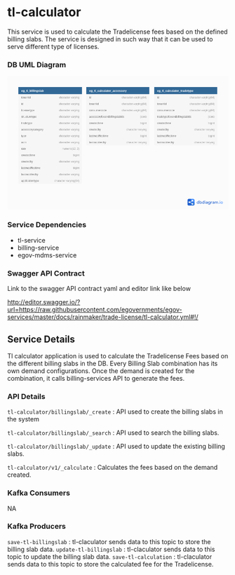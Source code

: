 # tl-calculator

This service is used to calculate the Tradelicense fees based on the defined billing slabs. The service is designed in such way that it can be used to serve different type of licenses. 

### DB UML Diagram

![DB UML](./images/tl-calculator.png)

### Service Dependencies

- tl-service
- billing-service
- egov-mdms-service

### Swagger API Contract

Link to the swagger API contract yaml and editor link like below

http://editor.swagger.io/?url=https://raw.githubusercontent.com/egovernments/egov-services/master/docs/rainmaker/trade-license/tl-calculator.yml#!/


## Service Details

Tl calculator application is used to calculate the Tradelicense Fees based on the different billing slabs in the DB. Every Billing Slab combination has its own demand configurations.
Once the demand is created for the combination, it calls billing-services API to generate the fees.

### API Details

`tl-calculator/billingslab/_create` : API used to create the billing slabs in the system

`tl-calculator/billingslab/_search` : API used to search the billing slabs.

`tl-calculator/billingslab/_update` : API used to update the existing billing slabs.

`tl-calculator/v1/_calculate` : Calculates the fees based on the demand created.


### Kafka Consumers

NA

### Kafka Producers

`save-tl-billingslab` : tl-claculator sends data to this topic to store the billing slab data.
`update-tl-billingslab` : tl-claculator sends data to this topic to update the billing slab data.
`save-tl-calculation` : tl-claculator sends data to this topic to store the calculated fee for the Tradelicense.
